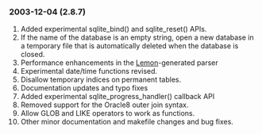 ### 2003\-12\-04 (2\.8\.7\)

1. Added experimental sqlite\_bind() and sqlite\_reset() APIs.
2. If the name of the database is an empty string, open a new database
 in a temporary file that is automatically deleted when the database
 is closed.
3. Performance enhancements in the [Lemon](lemon.html)\-generated parser
4. Experimental date/time functions revised.
5. Disallow temporary indices on permanent tables.
6. Documentation updates and typo fixes
7. Added experimental sqlite\_progress\_handler() callback API
8. Removed support for the Oracle8 outer join syntax.
9. Allow GLOB and LIKE operators to work as functions.
10. Other minor documentation and makefile changes and bug fixes.




